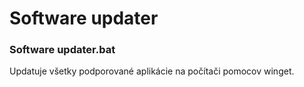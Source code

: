 # Software updater
### Software updater.bat
<p>Updatuje všetky podporované aplikácie na počítači pomocov winget.</p>
